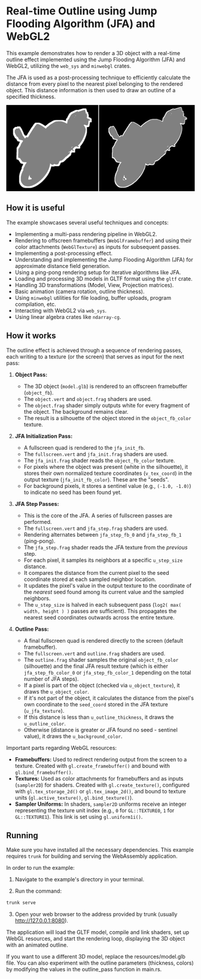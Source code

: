 # Real-time Outline using Jump Flooding Algorithm (JFA) and WebGL2

This example demonstrates how to render a 3D object with a real-time outline effect implemented using the Jump Flooding Algorithm (JFA) and WebGL2, utilizing the `web_sys` and `minwebgl` crates.

The JFA is used as a post-processing technique to efficiently calculate the distance from every pixel to the nearest pixel belonging to the rendered object. This distance information is then used to draw an outline of a specified thickness.

![Showcase]( ./showcase.png )

## How it is useful

The example showcases several useful techniques and concepts:

*   Implementing a multi-pass rendering pipeline in WebGL2.
*   Rendering to offscreen framebuffers (`WebGlFramebuffer`) and using their color attachments (`WebGlTexture`) as inputs for subsequent passes.
*   Implementing a post-processing effect.
*   Understanding and implementing the Jump Flooding Algorithm (JFA) for approximate distance field generation.
*   Using a ping-pong rendering setup for iterative algorithms like JFA.
*   Loading and processing 3D models in GLTF format using the `gltf` crate.
*   Handling 3D transformations (Model, View, Projection matrices).
*   Basic animation (camera rotation, outline thickness).
*   Using `minwebgl` utilities for file loading, buffer uploads, program compilation, etc.
*   Interacting with WebGL2 via `web_sys`.
*   Using linear algebra crates like `ndarray-cg`.

## How it works

The outline effect is achieved through a sequence of rendering passes, each writing to a texture (or the screen) that serves as input for the next pass:

1.  **Object Pass:**
    *   The 3D object (`model.glb`) is rendered to an offscreen framebuffer (`object_fb`).
    *   The `object.vert` and `object.frag` shaders are used.
    *   The `object.frag` shader simply outputs white for every fragment of the object. The background remains clear.
    *   The result is a silhouette of the object stored in the `object_fb_color` texture.

2.  **JFA Initialization Pass:**
    *   A fullscreen quad is rendered to the `jfa_init_fb`.
    *   The `fullscreen.vert` and `jfa_init.frag` shaders are used.
    *   The `jfa_init.frag` shader reads the `object_fb_color` texture.
    *   For pixels where the object was present (white in the silhouette), it stores their own normalized texture coordinates (`v_tex_coord`) in the output texture (`jfa_init_fb_color`). These are the "seeds".
    *   For background pixels, it stores a sentinel value (e.g., `(-1.0, -1.0)`) to indicate no seed has been found yet.

3.  **JFA Step Passes:**
    *   This is the core of the JFA. A series of fullscreen passes are performed.
    *   The `fullscreen.vert` and `jfa_step.frag` shaders are used.
    *   Rendering alternates between `jfa_step_fb_0` and `jfa_step_fb_1` (ping-pong).
    *   The `jfa_step.frag` shader reads the JFA texture from the *previous* step.
    *   For each pixel, it samples its neighbors at a specific `u_step_size` distance.
    *   It compares the distance from the current pixel to the seed coordinate stored at each sampled neighbor location.
    *   It updates the pixel's value in the output texture to the coordinate of the *nearest* seed found among its current value and the sampled neighbors.
    *   The `u_step_size` is halved in each subsequent pass (`log2( max( width, height ) )` passes are sufficient). This propagates the nearest seed coordinates outwards across the entire texture.

4.  **Outline Pass:**
    *   A final fullscreen quad is rendered directly to the screen (default framebuffer).
    *   The `fullscreen.vert` and `outline.frag` shaders are used.
    *   The `outline.frag` shader samples the original `object_fb_color` (silhouette) and the final JFA result texture (which is either `jfa_step_fb_color_0` or `jfa_step_fb_color_1` depending on the total number of JFA steps).
    *   If a pixel is part of the object (checked via `u_object_texture`), it draws the `u_object_color`.
    *   If it's not part of the object, it calculates the distance from the pixel's own coordinate to the `seed_coord` stored in the JFA texture (`u_jfa_texture`).
    *   If this distance is less than `u_outline_thickness`, it draws the `u_outline_color`.
    *   Otherwise (distance is greater or JFA found no seed - sentinel value), it draws the `u_background_color`.

Important parts regarding WebGL resources:

*   **Framebuffers:** Used to redirect rendering output from the screen to a texture. Created with `gl.create_framebuffer()` and bound with `gl.bind_framebuffer()`.
*   **Textures:** Used as color attachments for framebuffers and as inputs (`sampler2D`) for shaders. Created with `gl.create_texture()`, configured with `gl.tex_storage_2d()` or `gl.tex_image_2d()`, and bound to texture units (`gl.active_texture()`, `gl.bind_texture()`).
*   **Sampler Uniforms:** In shaders, `sampler2D` uniforms receive an integer representing the texture unit index (e.g., `0` for `GL::TEXTURE0`, `1` for `GL::TEXTURE1`). This link is set using `gl.uniform1i()`.

## Running

Make sure you have installed all the necessary dependencies. This example requires `trunk` for building and serving the WebAssembly application.

In order to run the example:

1. Navigate to the example's directory in your terminal.

2. Run the command:

``` bash
trunk serve
```

3. Open your web browser to the address provided by trunk (usually http://127.0.0.1:8080).

The application will load the GLTF model, compile and link shaders, set up WebGL resources, and start the rendering loop, displaying the 3D object with an animated outline.

If you want to use a different 3D model, replace the resources/model.glb file. You can also experiment with the outline parameters (thickness, colors) by modifying the values in the outline_pass function in main.rs.